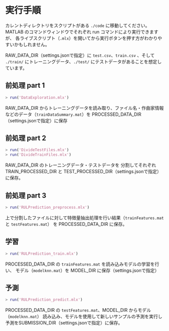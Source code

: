 # 実行手順

カレントディレクトリをスクリプトがある `./code` に移動してください。
MATLAB のコマンドウィンドウでそれぞれ run コマンドにより実行できますが、
各ライブスクリプト（`.mlx`）を開いてから実行ボタンを押す方がわかりやすいかもしれません。

RAW_DATA_DIR（settings.jsonで指定）に `test.csv`、`train.csv` 、そして `./train/` にトレーニングデータ、`./test/` にテストデータがあることを想定しています。

## 前処理 part 1

```matlab
> run('DataExploration.mlx')
```

RAW_DATA_DIR からトレーニングデータを読み取り、ファイル名・作曲家情報などのデータ（`trainDataSummary.mat`）を PROCESSED_DATA_DIR（settings.jsonで指定）に保存

## 前処理 part 2

```matlab
> run('DivideTestFiles.mlx')
> run('DivideTrainFiles.mlx')
```

RAW_DATA_DIR のトレーニングデータ・テストデータを
分割してそれぞれ TRAIN_PROCESSED_DIR と TEST_PROCESSED_DIR（settings.jsonで指定）
に保存。

## 前処理 part 3

```matlab
> run('RULPrediction_preprocess.mlx')
```
上で分割したファイルに対して特徴量抽出処理を行い結果（`trainFeatures.mat` と `testFeatures.mat`）
を PROCESSED_DATA_DIR に保存。

## 学習

```matlab
> run('RULPrediction_train.mlx')
```

PROCESSED_DATA_DIR の `trainFeatures.mat` を読み込みモデルの学習を行い、
モデル（`modelknn.mat`）を MODEL_DIR に保存（settings.jsonで指定）


## 予測

```matlab
> run('RULPrediction_predict.mlx')
```

PROCESSED_DATA_DIR の `testFeatures.mat`、MODEL_DIR からモデル（`modelknn.mat`）
読み込み、モデルを使用して新しいサンプルの予測を実行し予測をSUBMISSION_DIR（settings.jsonで指定）に保存。